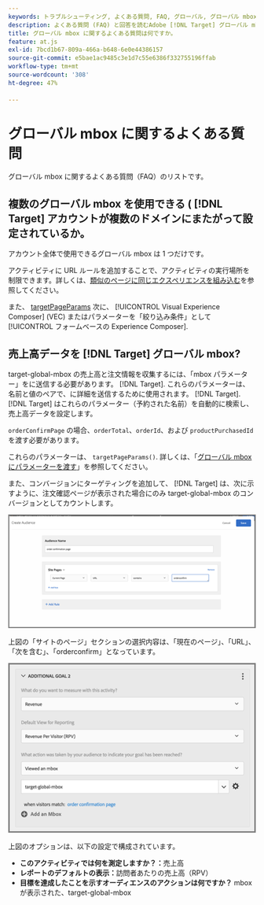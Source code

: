 ```yaml
---
keywords: トラブルシューティング, よくある質問, FAQ, グローバル, グローバル mbox
description: よくある質問 (FAQ) と回答を読むAdobe [!DNL Target] グローバル mbox。
title: グローバル mbox に関するよくある質問は何ですか。
feature: at.js
exl-id: 7bcd1b67-809a-466a-b648-6e0e44386157
source-git-commit: e5bae1ac9485c3e1d7c55e6386f332755196ffab
workflow-type: tm+mt
source-wordcount: '308'
ht-degree: 47%

---
```


# グローバル mbox に関するよくある質問

グローバル mbox に関するよくある質問（FAQ）のリストです。

## 複数のグローバル mbox を使用できる ( [!DNL Target] アカウントが複数のドメインにまたがって設定されているか。

アカウント全体で使用できるグローバル mbox は 1 つだけです。

アクティビティに URL ルールを追加することで、アクティビティの実行場所を制限できます。詳しくは、[類似のページに同じエクスペリエンスを組み込む](https://experienceleague.adobe.com/docs/target/using/experiences/vec/temtest.html)を参照してください。

また、 [targetPageParams](/help/dev/implement/client-side/atjs/atjs-functions/targetpageparams.md) 次に、 [!UICONTROL Visual Experience Composer] (VEC) またはパラメーターを「絞り込み条件」として [!UICONTROL フォームベースの Experience Composer].

## 売上高データを [!DNL Target] グローバル mbox?

target-global-mbox の売上高と注文情報を収集するには、「mbox パラメーター」をに送信する必要があります。 [!DNL Target]. これらのパラメーターは、名前と値のペアで、に詳細を送信するために使用されます。 [!DNL Target]. [!DNL Target] はこれらのパラメーター（予約された名前）を自動的に検索し、売上高データを設定します。

`orderConfirmPage` の場合、`orderTotal`、`orderId`、および `productPurchasedId` を渡す必要があります。

これらのパラメーターは、 `targetPageParams()`. 詳しくは、「[グローバル mbox にパラメーターを渡す](/help/dev/implement/client-side/atjs/global-mbox/pass-parameters-to-global-mbox.md)」を参照してください。

また、コンバージョンにターゲティングを追加して、 [!DNL Target] は、次に示すように、注文確認ページが表示された場合にのみ target-global-mbox のコンバージョンとしてカウントします。

![代替画像](assets/revenue1.png)

上図の「サイトのページ」セクションの選択内容は、「現在のページ」、「URL」、「次を含む」、「orderconfirm」となっています。

![代替画像](assets/revenue2.png)

上図のオプションは、以下の設定で構成されています。

* **このアクティビティでは何を測定しますか？：**&#x200B;売上高
* **レポートのデフォルトの表示：**&#x200B;訪問者あたりの売上高（RPV）
* **目標を達成したことを示すオーディエンスのアクションは何ですか？** mbox が表示された、target-global-mbox
